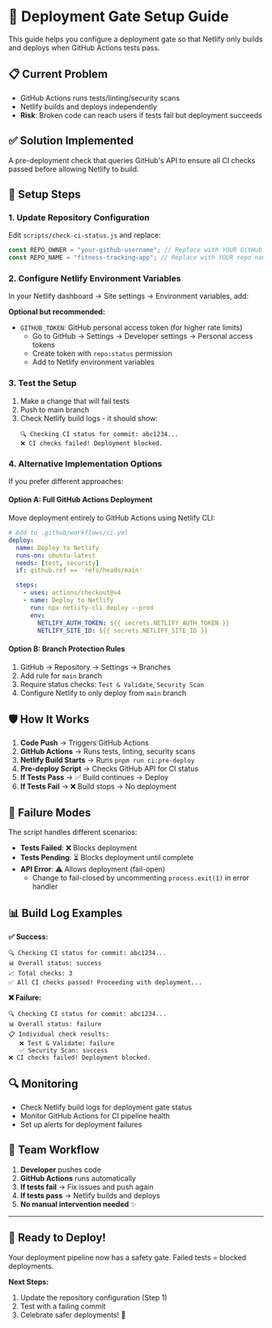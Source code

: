 # 🚀 Deployment Gate Setup Guide

This guide helps you configure a deployment gate so that Netlify only builds and deploys when GitHub Actions tests pass.

## 📋 Current Problem

- GitHub Actions runs tests/linting/security scans
- Netlify builds and deploys independently
- **Risk**: Broken code can reach users if tests fail but deployment succeeds

## ✅ Solution Implemented

A pre-deployment check that queries GitHub's API to ensure all CI checks passed before allowing Netlify to build.

## 🔧 Setup Steps

### 1. Update Repository Configuration

Edit `scripts/check-ci-status.js` and replace:

```javascript
const REPO_OWNER = "your-github-username"; // Replace with YOUR GitHub username
const REPO_NAME = "fitness-tracking-app"; // Replace with YOUR repo name
```

### 2. Configure Netlify Environment Variables

In your Netlify dashboard → Site settings → Environment variables, add:

**Optional but recommended:**

- `GITHUB_TOKEN`: GitHub personal access token (for higher rate limits)
  - Go to GitHub → Settings → Developer settings → Personal access tokens
  - Create token with `repo:status` permission
  - Add to Netlify environment variables

### 3. Test the Setup

1. Make a change that will fail tests
2. Push to main branch
3. Check Netlify build logs - it should show:
   ```
   🔍 Checking CI status for commit: abc1234...
   ❌ CI checks failed! Deployment blocked.
   ```

### 4. Alternative Implementation Options

If you prefer different approaches:

#### Option A: Full GitHub Actions Deployment

Move deployment entirely to GitHub Actions using Netlify CLI:

```yaml
# Add to .github/workflows/ci.yml
deploy:
  name: Deploy to Netlify
  runs-on: ubuntu-latest
  needs: [test, security]
  if: github.ref == 'refs/heads/main'

  steps:
    - uses: actions/checkout@v4
    - name: Deploy to Netlify
      run: npx netlify-cli deploy --prod
      env:
        NETLIFY_AUTH_TOKEN: ${{ secrets.NETLIFY_AUTH_TOKEN }}
        NETLIFY_SITE_ID: ${{ secrets.NETLIFY_SITE_ID }}
```

#### Option B: Branch Protection Rules

1. GitHub → Repository → Settings → Branches
2. Add rule for `main` branch
3. Require status checks: `Test & Validate`, `Security Scan`
4. Configure Netlify to only deploy from `main` branch

## 🛡️ How It Works

1. **Code Push** → Triggers GitHub Actions
2. **GitHub Actions** → Runs tests, linting, security scans
3. **Netlify Build Starts** → Runs `pnpm run ci:pre-deploy`
4. **Pre-deploy Script** → Checks GitHub API for CI status
5. **If Tests Pass** → ✅ Build continues → Deploy
6. **If Tests Fail** → ❌ Build stops → No deployment

## 🚨 Failure Modes

The script handles different scenarios:

- **Tests Failed**: ❌ Blocks deployment
- **Tests Pending**: ⏳ Blocks deployment until complete
- **API Error**: ⚠️ Allows deployment (fail-open)
  - Change to fail-closed by uncommenting `process.exit(1)` in error handler

## 📊 Build Log Examples

**✅ Success:**

```
🔍 Checking CI status for commit: abc1234...
📊 Overall status: success
📈 Total checks: 3
✅ All CI checks passed! Proceeding with deployment...
```

**❌ Failure:**

```
🔍 Checking CI status for commit: abc1234...
📊 Overall status: failure
📋 Individual check results:
   ❌ Test & Validate: failure
   ✅ Security Scan: success
❌ CI checks failed! Deployment blocked.
```

## 🔍 Monitoring

- Check Netlify build logs for deployment gate status
- Monitor GitHub Actions for CI pipeline health
- Set up alerts for deployment failures

## 🤝 Team Workflow

1. **Developer** pushes code
2. **GitHub Actions** runs automatically
3. **If tests fail** → Fix issues and push again
4. **If tests pass** → Netlify builds and deploys
5. **No manual intervention needed** ✨

---

## 🚀 Ready to Deploy!

Your deployment pipeline now has a safety gate. Failed tests = blocked deployments.

**Next Steps:**

1. Update the repository configuration (Step 1)
2. Test with a failing commit
3. Celebrate safer deployments! 🎉
